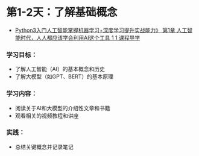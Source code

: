 # 第1-2天：了解基础概念
- [Python3入门人工智能掌握机器学习+深度学习提升实战能力》 第1章 人工智能时代，人人都应该学会利用AI这个工具 1 1 课程导学](https://www.youtube.com/watch?v=ozmr55-fihs&list=PL5YAbMpT3Nh32QekRRMnZmSj41T7Sg2rL&index=1)
### 学习目标：
- 了解人工智能（AI）的基本概念和历史
- 了解大模型（如GPT、BERT）的基本原理
### 学习内容：
- 阅读关于AI和大模型的介绍性文章和书籍
- 观看相关的视频教程和讲座
### 实践：
- 总结关键概念并记录笔记
